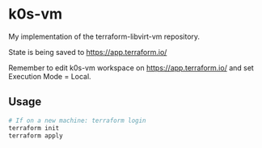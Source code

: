 # k0s-vm

My implementation of the terraform-libvirt-vm repository.

State is being saved to <https://app.terraform.io/>

Remember to edit k0s-vm workspace on <https://app.terraform.io/> and set Execution Mode = Local.

## Usage

```bash
# If on a new machine: terraform login
terraform init
terraform apply
```

